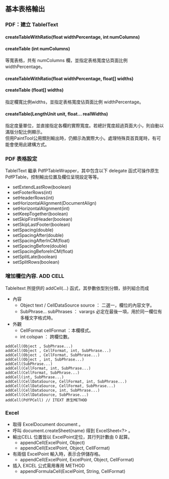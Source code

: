 ## 基本表格輸出

### PDF：建立 TableIText

#### createTableWithRatio\(float widthPercentage, int numColumns\)

#### createTable \(int numColumns\)

等寬表格，共有 numColumns 欄，並指定表格寬度佔頁面比例 widthPercentage。

#### createTableWithRatio\(float widthPercentage, float\[\] widths\)

#### createTable \(float\[\] widths\)

指定欄寬比例widths，並指定表格寬度佔頁面比例 widthPercentage。

#### createTable\(LengthUnit unit, float... realWidths\)

指定度量單位，並直接指定各欄的實際寬度。若總計寬度超過頁面大小，則自動以滿版分配比例顯示。  
但用PaintTool公用類別輸出時，仍顯示為實際大小。處理特殊頁首頁尾時，有可能會使用此建構方式。

### PDF 表格設定

TableIText 繼承 PdfPTableWrapper，其中包含以下 delegate 函式可操作原生 PdfPTable，控制輸出位置及欄位呈現設定等等。

* setExtendLastRow\(boolean\)
* setFooterRows\(int\)
* setHeaderRows\(int\)
* setHorizontalAlignment\(DocumentAlign\)
* setHorizontalAlignment\(int\)
* setKeepTogether\(boolean\)
* setSkipFirstHeader\(boolean\)
* setSkipLastFooter\(boolean\)
* setSpacing\(double\)
* setSpacingAfter\(double\)
* setSpacingAfterInCM\(float\)
* setSpacingBefore\(double\)
* setSpacingBeforeInCM\(float\)
* setSplitLate\(boolean\)
* setSplitRows\(boolean\)

### 增加欄位內容. ADD CELL

TableItext 所提供的 addCell\(...\) 函式，其參數依型別分類，排列組合而成

* 內容 
  * Object text / CellDataSource source ： 二選一，欄位的內容文字。
  * SubPhrase... subPhrases ： varargs 必定在最後一項，用於同一欄位有多種文字格式時。
* 外觀
  * CellFormat cellFormat ：本欄樣式。
  * int colspan ： 跨欄位數。
  
```
addCell(Object , SubPhrase...)  
addCell(Object , CellFormat, int, SubPhrase...)  
addCell(Object , CellFormat, SubPhrase...)  
addCell(Object , int, SubPhrase...)  
addCell(SubPhrase...)  
addCell(CellFormat, int, SubPhrase...)  
addCell(CellFormat, SubPhrase...)  
addCell(int, SubPhrase...)  
addCell(CellDataSource, CellFormat, int, SubPhrase...)  
addCell(CellDataSource, CellFormat, SubPhrase...)  
addCell(CellDataSource, int, SubPhrase...)  
addCell(CellDataSource, SubPhrase...)  
addCell(PdfPCell) // ITEXT 原生METHOD
```

### Excel

* 取得 ExcelDocument<?, ?> document 。
* 呼叫 document.createSheet(name) 得到 ExcelSheet<?> 。
* 輸出CELL 位置皆以 ExcelPoint定位，其行列計數由 0 起算。
  * appendCell(ExcelPoint, Object)
  * appendCell(ExcelPoint, Object, CellFormat)
* 有兩個 ExcelPoint 輸入時，表示合併儲存格。
  * appendCell(ExcelPoint, ExcelPoint, Object, CellFormat)
* 插入 EXCEL 公式需用專用 METHOD 
  * appendFormulaCell(ExcelPoint, String, CellFormat)






















